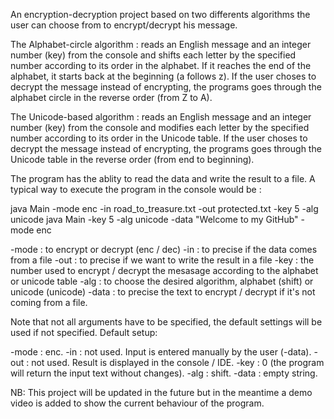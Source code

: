 An encryption-decryption project based on two differents algorithms the user can choose from to encrypt/decrypt his message.

The Alphabet-circle algorithm : reads an English message and an integer number (key) from the console and shifts each letter by the specified number according to its order in the alphabet. 
If it reaches the end of the alphabet, it starts back at the beginning (a follows z).
If the user choses to decrypt the message instead of encrypting, the programs goes through the alphabet circle in the reverse order (from Z to A).

The Unicode-based algorithm : reads an English message and an integer number (key) from the console and modifies each letter by the specified number according to its order in the Unicode table. 
If the user choses to decrypt the message instead of encrypting, the programs goes through the Unicode table in the reverse order (from end to beginning).

The program has the ablity to read the data and write the result to a file. A typical way to execute the program in the console would be : 

java Main -mode enc -in road_to_treasure.txt -out protected.txt -key 5 -alg unicode
java Main -key 5 -alg unicode -data "Welcome to my GitHub" -mode enc

-mode : to encrypt or decrypt (enc / dec)
-in : to precise if the data comes from a file
-out : to precise if we want to write the result in a file
-key : the number used to encrypt / decrypt the mesasage according to the alphabet or unicode table
-alg : to choose the desired algorithm, alphabet (shift) or unicode (unicode)
-data : to precise the text to encrypt / decrypt if it's not coming from a file.

Note that not all arguments have to be specified, the default settings will be used if not specified.
Default setup:

-mode : enc.
-in : not used. Input is entered manually by the user (-data).
-out : not used. Result is displayed in the console / IDE.
-key : 0 (the program will return the input text without changes).
-alg : shift.
-data : empty string.


NB: This project will be updated in the future but in the meantime a demo video is added to show the current behaviour of the program.
